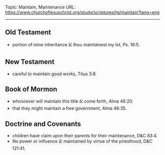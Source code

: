 Topic: Maintain, Maintenance
URL: https://www.churchofjesuschrist.org/study/scriptures/tg/maintain?lang=eng

---

## Old Testament

- portion of mine inheritance â¦ thou maintainest my lot, Ps. 16:5.

## New Testament

- careful to maintain good works, Titus 3:8.

## Book of Mormon

- whosoever will maintain this title â¦ come forth, Alma 46:20.
- that they might maintain a free government, Alma 46:35.

## Doctrine and Covenants

- children have claim upon their parents for their maintenance, D&C 83:4.
- No power or influence â¦ maintained by virtue of the priesthood, D&C 121:41.

